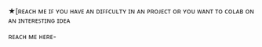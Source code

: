 ★[ʀᴇᴀᴄʜ ᴍᴇ ɪꜰ ʏᴏᴜ ʜᴀᴠᴇ ᴀɴ ᴅɪꜰꜰᴄᴜʟᴛʏ ɪɴ ᴀɴ ᴘʀᴏᴊᴇᴄᴛ ᴏʀ ʏᴏᴜ ᴡᴀɴᴛ ᴛᴏ ᴄᴏʟᴀʙ ᴏɴ ᴀɴ ɪɴᴛᴇʀᴇꜱᴛɪɴɢ ɪᴅᴇᴀ 

ʀᴇᴀᴄʜ ᴍᴇ ʜᴇʀᴇ- 


